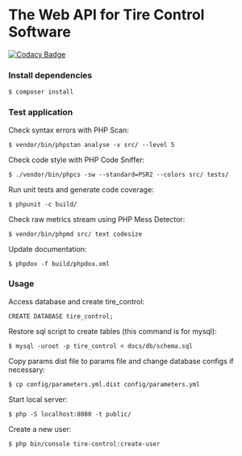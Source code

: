 # The Web API for Tire Control Software

[![Codacy Badge](https://api.codacy.com/project/badge/Grade/ca0ce2fb86ba423bae951e183e321b25)](https://www.codacy.com/app/fecaps/tire-control-api?utm_source=github.com&amp;utm_medium=referral&amp;utm_content=fecaps/tire-control-api&amp;utm_campaign=Badge_Grade)

### Install dependencies

```
$ composer install
```

### Test application

Check syntax errors with PHP Scan:
```
$ vendor/bin/phpstan analyse -v src/ --level 5
```

Check code style with PHP Code Sniffer:
```
$ ./vendor/bin/phpcs -sw --standard=PSR2 --colors src/ tests/
```

Run unit tests and generate code coverage:
```
$ phpunit -c build/
```

Check raw metrics stream using PHP Mess Detector:
```
$ vendor/bin/phpmd src/ text codesize
```

Update documentation:
```
$ phpdox -f build/phpdox.xml
```

### Usage

Access database and create tire_control:
```
CREATE DATABASE tire_control; 
```

Restore sql script to create tables (this command is for mysql):
```
$ mysql -uroot -p tire_control < docs/db/schema.sql 
```

Copy params dist file to params file and change database configs if necessary:
```
$ cp config/parameters.yml.dist config/parameters.yml 
```

Start local server:
```
$ php -S localhost:8080 -t public/
```

Create a new user:
```
$ php bin/console tire-control:create-user  
```

